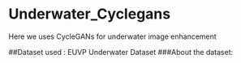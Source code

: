 # Underwater_Cyclegans
Here we uses CycleGANs for underwater image enhancement

##Dataset used : EUVP Underwater Dataset 
###About the dataset: 

